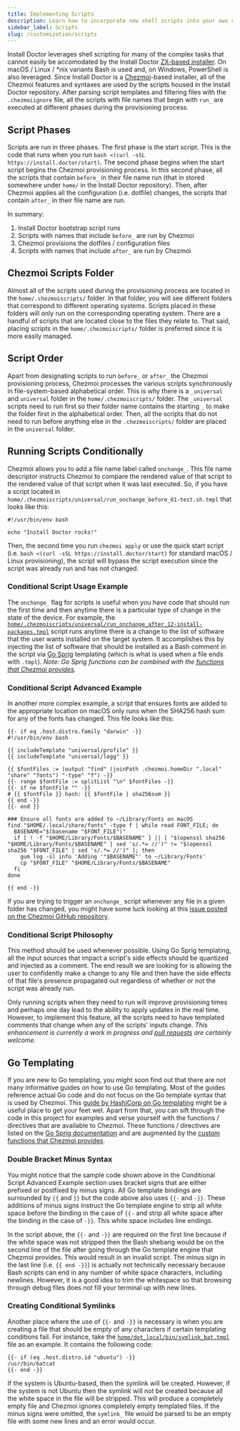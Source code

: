 ```yaml
---
title: Implementing Scripts
description: Learn how to incorporate new shell scripts into your own customized version of Install Doctor. Find out how the scripts are ordered, how to conditionally run them, and discover Go templating tricks.
sidebar_label: Scripts
slug: /customization/scripts
---
```


Install Doctor leverages shell scripting for many of the complex tasks that cannot easily be accomodated by the Install Doctor [ZX-based installer](https://github.com/megabyte-labs/install.doctor/blob/master/home/dot_local/bin/executable_install-program). On macOS / Linux / *nix variants Bash is used and, on Windows, PowerShell is also leveraged. Since Install Doctor is a [Chezmoi](https://www.chezmoi.io/)-based installer, all of the Chezmoi features and syntaxes are used by the scripts housed in the Install Doctor repository. After parsing script templates and filtering files with the `.chezmoiignore` file, all the scripts with file names that begin with `run_` are executed at different phases during the provisioning process.

## Script Phases

Scripts are run in three phases. The first phase is the start script. This is the code that runs when you run `bash <(curl -sSL https://install.doctor/start)`. The second phase begins when the start script begins the Chezmoi provisioning process. In this second phase, all the scripts that contain `before_` in their file name run (that in stored somewhere under `home/` in the Install Doctor repository). Then, after Chezmoi applies all the configuration (i.e. dotfile) changes, the scripts that contain `after_` in their file name are run.

In summary:

1. Install Doctor bootstrap script runs
2. Scripts with names that include `before_` are run by Chezmoi
3. Chezmoi provisions the dotfiles / configuration files
4. Scripts with names that include `after_` are run by Chezmoi

## Chezmoi Scripts Folder

Almost all of the scripts used during the provisioning process are located in the `home/.chezmoiscripts/` folder. In that folder, you will see different folders that correspond to different operating systems. Scripts placed in these folders will only run on the corresponding operating system. There are a handful of scripts that are located close to the files they relate to. That said, placing scripts in the `home/.chezmoiscripts/` folder is preferred since it is more easily managed.

## Script Order

Apart from designating scripts to run `before_` or `after_` the Chezmoi provisioning process, Chezmoi processes the various scripts synchronously in file-system-based alphabetical order. This is why there is a `_universal` and `universal` folder in the `home/.chezmoiscripts/` folder. The `_universal` scripts need to run first so their folder name contains the starting `_` to make the folder first in the alphabetical order. Then, all the scripts that do not need to run before anything else in the `.chezmoiscripts/` folder are placed in the `universal` folder.

## Running Scripts Conditionally

Chezmoi allows you to add a file name label called `onchange_`. This file name descriptor instructs Chezmoi to compare the rendered value of that script to the rendered value of that script when it was last executed. So, if you have a script located in `home/.chezmoiscripts/universal/run_onchange_before_01-test.sh.tmpl` that looks like this:

```shell
#!/usr/bin/env bash

echo "Install Doctor rocks!"
```

Then, the second time you run `chezmoi apply` or use the quick start script (i.e. `bash <(curl -sSL https://install.doctor/start)` for standard macOS / Linux provisioning), the script will bypass the script execution since the script was already run and has not changed.

### Conditional Script Usage Example

The `onchange_` flag for scripts is useful when you have code that should run the first time and then anytime there is a particular type of change in the state of the device. For example, the [`home/.chezmoiscripts/universal/run_onchange_after_12-install-packages.tmpl`](https://github.com/megabyte-labs/install.doctor/blob/master/home/.chezmoiscripts/universal/run_onchange_after_12-install-packages.tmpl) script runs anytime there is a change to the list of software that the user wants installed on the target system. It accomplishes this by injecting the list of software that should be installed as a Bash comment in the script via [Go Sprig](http://masterminds.github.io/sprig/) templating (which is what is used when a file ends with `.tmpl`). *Note: Go Sprig functions can be combined with the [functions that Chezmoi provides](https://www.chezmoi.io/reference/templates/functions/).*

### Conditional Script Advanced Example

In another more complex example, a script that ensures fonts are added to the appropriate location on macOS only runs when the SHA256 hash sum for any of the fonts has changed. This file looks like this:

```shell
{{- if eq .host.distro.family "darwin" -}}
#!/usr/bin/env bash

{{ includeTemplate "universal/profile" }}
{{ includeTemplate "universal/logg" }}

{{ $fontFiles := (output "find" (joinPath .chezmoi.homeDir ".local" "share" "fonts") "-type" "f") -}}
{{- range $fontFile := splitList "\n" $fontFiles -}}
{{- if ne $fontFile "" -}}
# {{ $fontFile }} hash: {{ $fontFile | sha256sum }}
{{ end -}}
{{- end }}

### Ensure all fonts are added to ~/Library/Fonts on macOS
find "$HOME/.local/share/fonts" -type f | while read FONT_FILE; do
  BASENAME="$(basename "$FONT_FILE")"
  if [ ! -f "$HOME/Library/Fonts/$BASENAME" ] || [ "$(openssl sha256 "$HOME/Library/Fonts/$BASENAME" | sed 's/.*= //')" != "$(openssl sha256 "$FONT_FILE" | sed 's/.*= //')" ]; then
    gum log -sl info 'Adding '"$BASENAME"' to ~/Library/Fonts'
    cp "$FONT_FILE" "$HOME/Library/Fonts/$BASENAME"
  fi
done

{{ end -}}
```

If you are trying to trigger an `onchange_` script whenever any file in a given folder has changed, you might have some luck looking at this [issue posted on the Chezmoi GitHub repository](https://github.com/twpayne/chezmoi/issues/2741).

### Conditional Script Philosophy

This method should be used whenever possible. Using Go Sprig templating, all the input sources that impact a script's side effects should be quantized and injected as a comment. The end result we are looking for is allowing the user to confidently make a change to any file and then have the side effects of that file's presence propagated out regardless of whether or not the script was already run.

Only running scripts when they need to run will improve provisioning times and perhaps one day lead to the ability to apply updates in the real time. However, to implement this feature, all the scripts need to have templated comments that change when any of the scripts' inputs change. *This enhancement is currently a work in progress and [pull requests](/docs/contributing/pull-requests) are certainly welcome.*

## Go Templating

If you are new to Go templating, you might soon find out that there are not many informative guides on how to use Go templating. Most of the guides reference actual Go code and do not focus on the Go template syntax that is used by Chezmoi. This [guide by HashiCorp on Go templating](https://developer.hashicorp.com/nomad/tutorials/templates/go-template-syntax) might be a useful place to get your feet wet. Apart from that, you can sift through the code in this project for examples and verse yourself with the functions / directives that are available to Chezmoi. These functions / directives are listed on the [Go Sprig documentation](http://masterminds.github.io/sprig/) and are augmented by the [custom functions that Chezmoi provides](https://www.chezmoi.io/reference/templates/functions/).

### Double Bracket Minus Syntax

You might notice that the sample code shown above in the Conditional Script Advanced Example section uses bracket signs that are either prefixed or postfixed by minus signs. All Go template bindings are surrounded by `{{` and `}}` but the code above also uses `{{-` and `-}}`. These additions of minus signs instruct the Go template engine to strip all white space before the binding in the case of `{{-` and strip all white space after the binding in the case of `-}}`. This white space includes line endings.

In the script above, the `{{-` and `-}}` are required on the first line because if the white space was not stripped then the Bash shebang would be on the second line of the file after going through the Go template engine that Chezmoi provides. This would result in an invalid script. The minus sign in the last line (i.e. `{{ end -}}`) is actually not technically necessary because Bash scripts can end in any number of white space characters, including newlines. However, it is a good idea to trim the whitespace so that browsing through debug files does not fill your terminal up with new lines.

### Creating Conditional Symlinks

Another place where the use of `{{-` and `-}}` is necessary is when you are creating a file that should be empty of any characters if certain templating conditions fail. For instance, take the [`home/dot_local/bin/symlink_bat.tmpl`](https://github.com/megabyte-labs/install.doctor/blob/master/home/dot_local/bin/symlink_bat.tmpl) file as an example. It contains the following code:

```shell
{{- if (eq .host.distro.id "ubuntu") -}}
/usr/bin/batcat
{{- end -}}
```

If the system is Ubuntu-based, then the symlink will be created. However, if the system is not Ubuntu then the symlink will not be created because all the white space in the file will be stripped. This will produce a completely empty file and Chezmoi ignores completely empty templated files. If the minus signs were omitted, the `symlink_` file would be parsed to be an empty file with some new lines and an error would occur.
